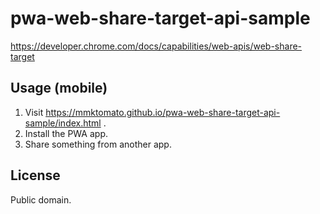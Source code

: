 # pwa-web-share-target-api-sample

https://developer.chrome.com/docs/capabilities/web-apis/web-share-target

## Usage (mobile)

1. Visit https://mmktomato.github.io/pwa-web-share-target-api-sample/index.html .
1. Install the PWA app.
1. Share something from another app.

## License

Public domain.
